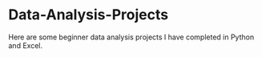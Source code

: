 # Data-Analysis-Projects

Here are some beginner data analysis projects I have completed in Python and Excel.
